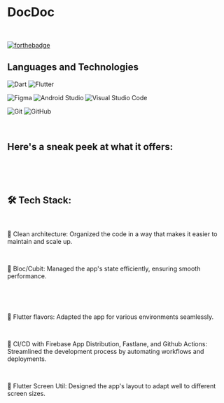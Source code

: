 # DocDoc
<!--
E-Commerce Application is a comprehensive solution that offers a seamless shopping experience for users.
-->
&nbsp;

[![forthebadge](https://forthebadge.com/images/badges/made-with-flutter.svg)](https://flutter.dev/)


## Languages and Technologies

![Dart](https://img.shields.io/badge/dart-%230175C2.svg?style=for-the-badge&logo=dart&logoColor=white)
![Flutter](https://img.shields.io/badge/Flutter-%2302569B.svg?style=for-the-badge&logo=Flutter&logoColor=white)


![Figma](https://img.shields.io/badge/figma-%23F24E1E.svg?style=for-the-badge&logo=figma&logoColor=white)
![Android Studio](https://img.shields.io/badge/Android%20Studio-3DDC84.svg?style=for-the-badge&logo=android-studio&logoColor=white)
![Visual Studio Code](https://img.shields.io/badge/Visual%20Studio%20Code-0078d7.svg?style=for-the-badge&logo=visual-studio-code&logoColor=white)

![Git](https://img.shields.io/badge/git-%23F05033.svg?style=for-the-badge&logo=git&logoColor=white)
![GitHub](https://img.shields.io/badge/github-%23121011.svg?style=for-the-badge&logo=github&logoColor=white)


&nbsp;

## Here's a sneak peek at what it offers:

&nbsp;
<!--
🏠 Home: Discover popular categories, brands, and best-selling products all in one place.

&nbsp;

🗂️ Categories: Dive into a wide range of categories and subcategories to find exactly what you need.

&nbsp;

💖 Wishlist: Save your favorite products for later with ease.

&nbsp;

👤 Profile: Manage your account details and update your information hassle-free.

&nbsp;

🔍 Search: Easily find products or categories with a powerful search feature.

&nbsp;

🛒 Cart Screen: Keep track of items you've added to your cart and breeze through the checkout process.

&nbsp;

ℹ️ Product Details: Get all the information you need about a product, including title, size, color, and price.

&nbsp;

🔍 Category's Product: Explore products tailored to your selected category.
-->
&nbsp;
&nbsp;

## 🛠️ Tech Stack:

&nbsp;

🧱 Clean architecture: Organized the code in a way that makes it easier to maintain and scale up.

&nbsp;

🔵 Bloc/Cubit: Managed the app's state efficiently, ensuring smooth performance.

&nbsp;
<!--
🏰 Hive database: Stored data locally to make the app's user experience seamless, even offline.
-->
&nbsp;

🌈 Flutter flavors: Adapted the app for various environments seamlessly.

&nbsp;

🚀 CI/CD with Firebase App Distribution, Fastlane, and Github Actions: Streamlined the development process by automating workflows and deployments.

&nbsp;

📱 Flutter Screen Util: Designed the app's layout to adapt well to different screen sizes.

&nbsp;
<!--
📶 Flutter Offline: Checked for network connectivity to handle offline scenarios gracefully.

&nbsp;

✨ Shimmer widget: Added a nice touch to loading screens, making transitions smoother.

&nbsp;

🔃 Currently working on integrate payment, search feature and profile screen
-->